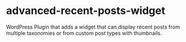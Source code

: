 # advanced-recent-posts-widget
WordPress Plugin that adds a widget that can display recent posts from multiple taxonomies or from custom post types with thumbnails.
